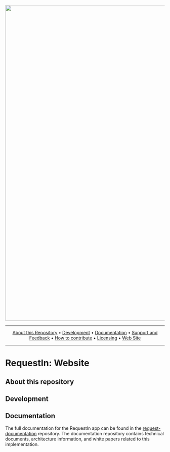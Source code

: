 <p align="center">
 <a href="https://www.coronawarn.app/en/"><img src="https://officelogistics.com.au/wp-content/uploads/2017/01/background-placeholder-3.jpg" width="1000"></a>
</p>

<hr />
<p align="center">
    <a href="#about-this-repository">About this Repository</a> •
    <a href="#development">Development</a> •
    <a href="#documentation">Documentation</a> •
    <a href="#support-and-feedback">Support and Feedback</a> •
    <a href="#how-to-contribute">How to contribute</a> •
    <a href="#licensing">Licensing</a> •
    <a href="https://www.coronawarn.app/en/">Web Site</a>
</p>
<hr />

# RequestIn: Website
## About this repository
## Development
## Documentation
The full documentation for the RequestIn app can be found in the [request-documentation](https://github.com/Requestln/request-documentation) repository. The documentation repository contains technical documents, architecture information, and white papers related to this implementation.
